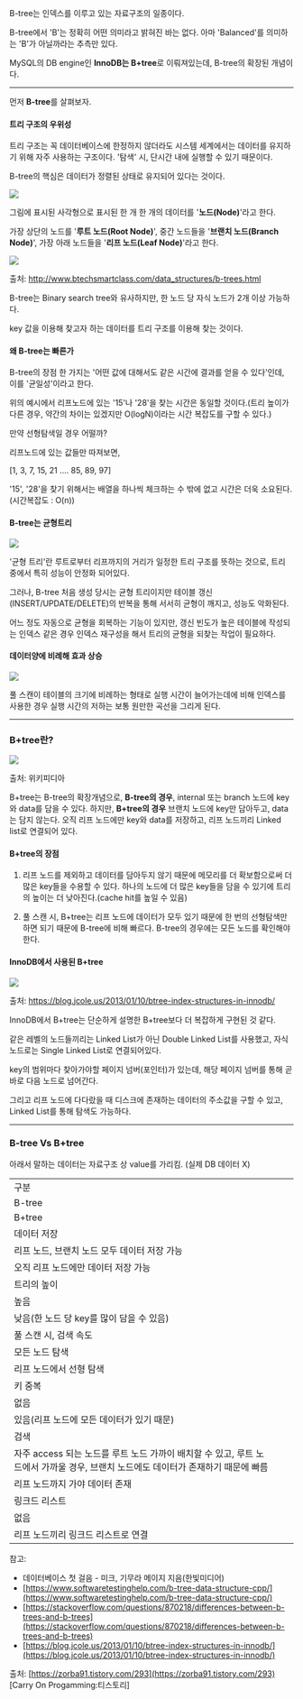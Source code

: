 B-tree는 인덱스를 이루고 있는 자료구조의 일종이다. 

B-tree에서 'B'는 정확히 어떤 의미라고 밝혀진 바는 없다. 아마 'Balanced'를 의미하는 'B'가 아닐까라는 추측만 있다. 

MySQL의 DB engine인 **InnoDB는 B+tree**로 이뤄져있는데, B-tree의 확장된 개념이다.

---

먼저 **B-tree**를 살펴보자.

#### 트리 구조의 우위성

트리 구조는 꼭 데이터베이스에 한정하지 않더라도 시스템 세계에서는 데이터를 유지하기 위해 자주 사용하는 구조이다. '탐색' 시, 단시간 내에 실행할 수 있기 때문이다. 

B-tree의 핵심은 데이터가 정렬된 상태로 유지되어 있다는 것이다.

![](https://blog.kakaocdn.net/dn/qycZ2/btqBQnr4QYG/7J8KpnmNaJiTjgS0K9TEIK/img.png)

그림에 표시된 사각형으로 표시된 한 개 한 개의 데이터를 '**노드(Node)**'라고 한다. 

가장 상단의 노드를 '**루트 노드(Root Node)**', 중간 노드들을 '**브랜치 노드(Branch Node)**', 가장 아래 노드들을 '**리프 노드(Leaf Node)**'라고 한다. 

![](https://blog.kakaocdn.net/dn/cikell/btqBRvDU1xF/CdIhvg8XEhHKaP23vE4Ju1/img.jpg)

출처: http://www.btechsmartclass.com/data_structures/b-trees.html

B-tree는 Binary search tree와 유사하지만, 한 노드 당 자식 노드가 2개 이상 가능하다. 

key 값을 이용해 찾고자 하는 데이터를 트리 구조를 이용해 찾는 것이다.

#### 왜 B-tree는 빠른가 

B-tree의 장점 한 가지는 '어떤 값에 대해서도 같은 시간에 결과를 얻을 수 있다'인데, 이를 '균일성'이라고 한다. 

위의 예시에서 리프노드에 있는 '15'나 '28'을 찾는 시간은 동일할 것이다.(트리 높이가 다른 경우, 약간의 차이는 있겠지만 O(logN)이라는 시간 복잡도를 구할 수 있다.)

만약 선형탐색일 경우 어떨까? 

리프노드에 있는 값들만 따져보면,

[1, 3, 7, 15, 21 .... 85, 89, 97]

'15', '28'을 찾기 위해서는 배열을 하나씩 체크하는 수 밖에 없고 시간은 더욱 소요된다. (시간복잡도 : O(n))

#### B-tree는 균형트리

![](https://blog.kakaocdn.net/dn/b9BMy3/btqBTL7abid/XsBqjuQU9fMG9CdDakMMa1/img.png)

'균형 트리'란 루트로부터 리프까지의 거리가 일정한 트리 구조를 뜻하는 것으로, 트리 중에서 특히 성능이 안정화 되어있다. 

그러나, B-tree 처음 생성 당시는 균형 트리이지만 테이블 갱신(INSERT/UPDATE/DELETE)의 반복을 통해 서서히 균형이 깨지고, 성능도 악화된다. 

어느 정도 자동으로 균형을 회복하는 기능이 있지만, 갱신 빈도가 높은 테이블에 작성되는 인덱스 같은 경우 인덱스 재구성을 해서 트리의 균형을 되찾는 작업이 필요하다. 

#### 데이터양에 비례해 효과 상승 

![](https://blog.kakaocdn.net/dn/pQB0I/btqBQ05iyzt/f8oPM7x0blzKhEzZMwXDck/img.png)

풀 스캔이 테이블의 크기에 비례하는 형태로 실행 시간이 늘어가는데에 비해 인덱스를 사용한 경우 실행 시간의 저하는 보통 원만한 곡선을 그리게 된다. 

---

### B+tree란?

![](https://blog.kakaocdn.net/dn/bRiL19/btqBTMSBCWF/J3nKw2qympUVxGThnVdLK0/img.png)

출처: 위키피디아

B+tree는 B-tree의 확장개념으로, **B-tree의 경우**, internal 또는 branch 노드에 key와 data를 담을 수 있다. 하지만, **B+tree의 경우** 브랜치 노드에 key만 담아두고, data는 담지 않는다. 오직 리프 노드에만 key와 data를 저장하고, 리프 노드끼리 Linked list로 연결되어 있다. 

#### B+tree의 장점

1. 리프 노드를 제외하고 데이터를 담아두지 않기 때문에 메모리를 더 확보함으로써 더 많은 key들을 수용할 수 있다. 하나의 노드에 더 많은 key들을 담을 수 있기에 트리의 높이는 더 낮아진다.(cache hit를 높일 수 있음)

2. 풀 스캔 시, B+tree는 리프 노드에 데이터가 모두 있기 때문에 한 번의 선형탐색만 하면 되기 때문에 B-tree에 비해 빠르다. B-tree의 경우에는 모든 노드를 확인해야 한다. 

#### InnoDB에서 사용된 B+tree

![](https://blog.kakaocdn.net/dn/Cbs9b/btqBVf7DVW2/8JOOKlHiwkoTsqbvbTt7R1/img.png)

출처: https://blog.jcole.us/2013/01/10/btree-index-structures-in-innodb/

InnoDB에서 B+tree는 단순하게 설명한 B+tree보다 더 복잡하게 구현된 것 같다. 

같은 레벨의 노드들끼리는 Linked List가 아닌 Double Linked List를 사용했고, 자식 노드로는 Single Linked List로 연결되어있다.

key의 범위마다 찾아가야할 페이지 넘버(포인터)가 있는데, 해당 페이지 넘버를 통해 곧바로 다음 노드로 넘어간다.

그리고 리프 노드에 다다랐을 때 디스크에 존재하는 데이터의 주소값을 구할 수 있고, Linked List를 통해 탐색도 가능하다. 

---

### B-tree Vs B+tree 

아래서 말하는 데이터는 자료구조 상 value를 가리킴. (실제 DB 데이터 X)

|   |   |   |
|---|---|---|
구분|
B-tree|
B+tree|
데이터 저장|
리프 노드, 브랜치 노드 모두 데이터 저장 가능|
오직 리프 노드에만 데이터 저장 가능|
트리의 높이|
높음|
낮음(한 노드 당 key를 많이 담을 수 있음)|
풀 스캔 시, 검색 속도|
모든 노드 탐색|
리프 노드에서 선형 탐색|
키 중복|
없음|
있음(리프 노드에 모든 데이터가 있기 때문)|
검색|
자주 access 되는 노드를 루트 노드 가까이 배치할 수 있고, 루트 노드에서 가까울 경우, 브랜치 노드에도 데이터가 존재하기 때문에 빠름|
리프 노드까지 가야 데이터 존재|
링크드 리스트|
없음|
리프 노드끼리 링크드 리스트로 연결|

참고:

- 데이터베이스 첫 걸음 - 미크, 기무라 메이지 지음(한빛미디어)
- [https://www.softwaretestinghelp.com/b-tree-data-structure-cpp/](https://www.softwaretestinghelp.com/b-tree-data-structure-cpp/)
- [https://stackoverflow.com/questions/870218/differences-between-b-trees-and-b-trees](https://stackoverflow.com/questions/870218/differences-between-b-trees-and-b-trees)
- [https://blog.jcole.us/2013/01/10/btree-index-structures-in-innodb/](https://blog.jcole.us/2013/01/10/btree-index-structures-in-innodb/)

출처: [https://zorba91.tistory.com/293](https://zorba91.tistory.com/293) [Carry On Progamming:티스토리]
